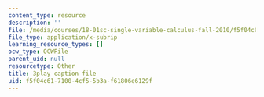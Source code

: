 ```yaml
---
content_type: resource
description: ''
file: /media/courses/18-01sc-single-variable-calculus-fall-2010/f5f04c6171004cf55b3af61806e6129f_twzGBqPeW0M.srt
file_type: application/x-subrip
learning_resource_types: []
ocw_type: OCWFile
parent_uid: null
resourcetype: Other
title: 3play caption file
uid: f5f04c61-7100-4cf5-5b3a-f61806e6129f
---
```

